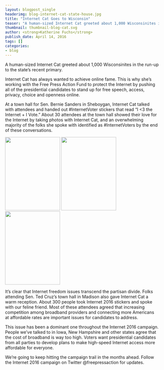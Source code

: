 ```yaml
---
layout: blogpost_single
headerimg: blog-internet-cat-state-house.jpg
title: "Internet Cat Goes to Wisconsin"
teaser: "A human-sized Internet Cat greeted about 1,000 Wisconsinites in the run-up to the state’s recent primary."
thumbnail: thumbnail-blog-cat.svg
author: <strong>Katherine Fuchs</strong>
publish_date: April 14, 2016
tags: []
categories:
- blog
---
```

A human-sized Internet Cat greeted about 1,000 Wisconsinites in the run-up to the state’s recent primary. 

Internet Cat has always wanted to achieve online fame. This is why she’s working with the Free Press Action Fund to protect the Internet by pushing all of the presidential candidates to stand up for free speech, access, privacy, choice and openness online.

At a town hall for Sen. Bernie Sanders in Sheboygan, Internet Cat talked with attendees and handed out #InternetVoter stickers that read “I <3 the Internet + I Vote.” About 30 attendees at the town hall showed their love for the Internet by taking photos with Internet Cat, and an overwhelming majority of the folks she spoke with identified as #InternetVoters by the end of these conversations.

<img src="https://internet2016.net/assets/img/blog-internet-cat.jpg" width="180" height="240" /> <img src="https://internet2016.net/assets/img/blog-internet-cat2.jpg" width="180" height="240" /> <img src="https://internet2016.net/assets/img/blog-internet-cat3.jpg" width="180" height="240" />

It’s clear that Internet freedom issues transcend the partisan divide. Folks attending Sen. Ted Cruz’s town hall in Madison also gave Internet Cat a warm reception. About 300 people took Internet 2016 stickers and spoke with our feline friend. Most of these attendees agreed that increasing competition among broadband providers and connecting more Americans at affordable rates are important issues for candidates to address.

This issue has been a dominant one throughout the Internet 2016 campaign. People we’ve talked to in Iowa, New Hampshire and other states agree that the cost of broadband is way too high. Voters want presidential candidates from all parties to develop plans to make high-speed Internet access more affordable for everyone.

We’re going to keep hitting the campaign trail in the months ahead. Follow the Internet 2016 campaign on Twitter @freepressaction for updates.
